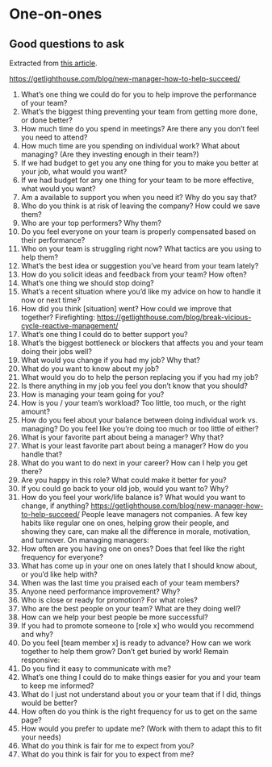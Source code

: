 # One-on-ones

## Good questions to ask

Extracted from [this article](https://getlighthouse.com/blog/new-manager-how-to-help-succeed/).

https://getlighthouse.com/blog/new-manager-how-to-help-succeed/
1) What’s one thing we could do for you to help improve the performance of your team?
2) What’s the biggest thing preventing your team from getting more done, or done better?
3) How much time do you spend in meetings? Are there any you don’t feel you need to attend?
4) How much time are you spending on individual work? What about managing? (Are they investing enough in their team?)
5) If we had budget to get you any one thing for you to make you better at your job, what would you want?
6) If we had budget for any one thing for your team to be more effective, what would you want?
7) Am a available to support you when you need it? Why do you say that?
8) Who do you think is at risk of leaving the company? How could we save them?
9) Who are your top performers? Why them?
10) Do you feel everyone on your team is properly compensated based on their performance?
11) Who on your team is struggling right now? What tactics are you using to help them?
12) What’s the best idea or suggestion you’ve heard from your team lately?
13) How do you solicit ideas and feedback from your team? How often?
14) What’s one thing we should stop doing?
15) What’s a recent situation where you’d like my advice on how to handle it now or next time?
16) How did you think [situation] went? How could we improve that together?
Firefighting: https://getlighthouse.com/blog/break-vicious-cycle-reactive-management/
17) What’s one thing I could do to better support you?
18) What’s the biggest bottleneck or blockers that affects you and your team doing their jobs well?
19) What would you change if you had my job? Why that?
20) What do you want to know about my job?
21) What would you do to help the person replacing you if you had my job?
22) Is there anything in my job you feel you don’t know that you should?
23) How is managing your team going for you?
24) How is you / your team’s workload? Too little, too much, or the right amount?
25) How do you feel about your balance between doing individual work vs. managing? Do you feel like you’re doing too much or too little of either?
26) What is your favorite part about being a manager? Why that?
27) What is your least favorite part about being a manager? How do you handle that?
28) What do you want to do next in your career? How can I help you get there?
29) Are you happy in this role? What could make it better for you?
30) If you could go back to your old job, would you want to? Why?
31) How do you feel your work/life balance is? What would you want to change, if anything?
https://getlighthouse.com/blog/new-manager-how-to-help-succeed/
People leave managers not companies. A few key habits like regular one on ones, helping grow their people, and showing they care, can make all the difference in morale, motivation, and turnover.
On managing managers:
32) How often are you having one on ones? Does that feel like the right frequency for everyone?
33) What has come up in your one on ones lately that I should know about, or you’d like help with?
34) When was the last time you praised each of your team members?
35) Anyone need performance improvement? Why?
36) Who is close or ready for promotion? For what roles?
37) Who are the best people on your team? What are they doing well?
38) How can we help your best people be more successful?
39) If you had to promote someone to [role x] who would you recommend and why?
40) Do you feel [team member x] is ready to advance? How can we work together to help them grow?
Don’t get buried by work! Remain responsive:
45) Do you find it easy to communicate with me?
46) What’s one thing I could do to make things easier for you and your team to keep me informed?
47) What do I just not understand about you or your team that if I did, things would be better?
48) How often do you think is the right frequency for us to get on the same page?
49) How would you prefer to update me? (Work with them to adapt this to fit your needs)
50) What do you think is fair for me to expect from you?
51) What do you think is fair for you to expect from me?
